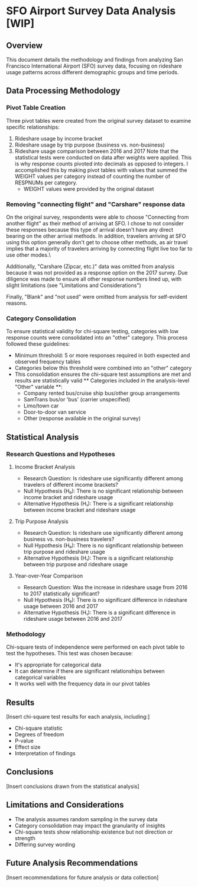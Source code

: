 # SFO Airport Survey Data Analysis [WIP]

## Overview
This document details the methodology and findings from analyzing San Francisco International Airport (SFO) survey data, focusing on rideshare usage patterns across different demographic groups and time periods.

## Data Processing Methodology

### Pivot Table Creation
Three pivot tables were created from the original survey dataset to examine specific relationships:
1. Rideshare usage by income bracket
2. Rideshare usage by trip purpose (business vs. non-business)
3. Rideshare usage comparison between 2016 and 2017
Note that the statistical tests were conducted on data after weights were applied. This is why response counts pivoted into decimals as opposed to integers. I accomplished this by making pivot tables with values that summed the WEIGHT values per category instead of counting the number of RESPNUMs per category.
   - WEIGHT values were provided by the original dataset

### Removing "connecting flight" and "Carshare" response data
On the original survey, respondents were able to choose "Connecting from another flight" as their method of arriving at SFO. I chose to not consider these responses because this type of arrival doesn't have any direct bearing on the other arrival methods. In addition, travelers arriving at SFO using this option generally don't get to choose other methods, as air travel implies that a majority of travelers arriving by connecting flight live too far to use other modes.\

Additionally, "Carshare (Zipcar, etc.)" data was omitted from analysis because it was not provided as a response option on the 2017 survey. Due diligence was made to ensure all other response numbers lined up, with slight limitations (see "Limitations and Considerations")

Finally, "Blank" and "not used" were omitted from analysis for self-evident reasons.

### Category Consolidation
To ensure statistical validity for chi-square testing, categories with low response counts were consolidated into an "other" category. This process followed these guidelines:
- Minimum threshold: 5 or more responses required in both expected and observed frequency tables
- Categories below this threshold were combined into an "other" category
- This consolidation ensures the chi-square test assumptions are met and results are statistically valid
** Categories included in the analysis-level "Other" variable **:
   - Company rented bus/cruise ship bus/other group arrangements
   - SamTrans bus/or 'bus' (carrier unspecified)
   - Limo/town car
   - Door-to-door van service
   - Other (response available in the original survey)

## Statistical Analysis

### Research Questions and Hypotheses

1. Income Bracket Analysis
   - Research Question: Is rideshare use significantly different among travelers of different income brackets?
   - Null Hypothesis (H₀): There is no significant relationship between income bracket and rideshare usage
   - Alternative Hypothesis (H₁): There is a significant relationship between income bracket and rideshare usage

2. Trip Purpose Analysis
   - Research Question: Is rideshare use significantly different among business vs. non-business travelers?
   - Null Hypothesis (H₀): There is no significant relationship between trip purpose and rideshare usage
   - Alternative Hypothesis (H₁): There is a significant relationship between trip purpose and rideshare usage

3. Year-over-Year Comparison
   - Research Question: Was the increase in rideshare usage from 2016 to 2017 statistically significant?
   - Null Hypothesis (H₀): There is no significant difference in rideshare usage between 2016 and 2017
   - Alternative Hypothesis (H₁): There is a significant difference in rideshare usage between 2016 and 2017

### Methodology
Chi-square tests of independence were performed on each pivot table to test the hypotheses. This test was chosen because:
- It's appropriate for categorical data
- It can determine if there are significant relationships between categorical variables
- It works well with the frequency data in our pivot tables

## Results
[Insert chi-square test results for each analysis, including:]
- Chi-square statistic
- Degrees of freedom
- P-value
- Effect size
- Interpretation of findings

## Conclusions
[Insert conclusions drawn from the statistical analysis]

## Limitations and Considerations
- The analysis assumes random sampling in the survey data
- Category consolidation may impact the granularity of insights
- Chi-square tests show relationship existence but not direction or strength
- Differing survey wording

## Future Analysis Recommendations
[Insert recommendations for future analysis or data collection]
